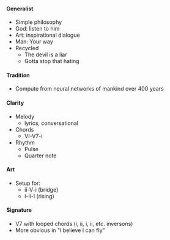 #### Generalist
- Simple philosophy
- God: listen to him
- Art: inspirational dialogue
- Man: Your way
- Recycled
   - The devil is a liar
   - Gotta stop that hating 
#### Tradition
- Compute from neural networks of mankind over 400 years
#### Clarity
- Melody
   - lyrics, conversational 
- Chords
   - VI-V7-i 
- Rhythm
   - Pulse
   - Quarter note
#### Art
- Setup for:
   - ii-V-i (bridge)
   - i-ii-I (rising)
#### Signature
- V7 with looped chords (i, ii, i, ii, etc. inversons)
- More obvious in "I believe I can fly"

